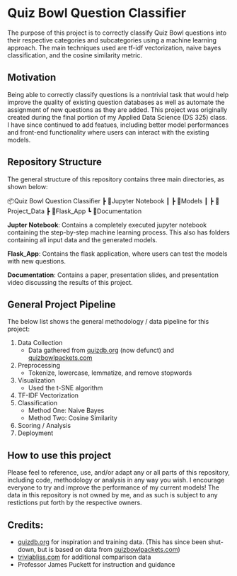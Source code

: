 # Quiz Bowl Question Classifier

The purpose of this project is to correctly classify Quiz Bowl questions into their respective categories and subcategories using a machine learning approach. The main techniques used are tf-idf vectorization, naive bayes classification, and the cosine similarity metric. 

## Motivation
Being able to correctly classify questions is a nontrivial task that would help improve the quality of existing question databases as well as automate the assignment of new questions as they are added. This project was originally created during the final portion of my Applied Data Science (DS 325) class. I have since continued to add featues, including better model performances and front-end functionality where users can interact with the existing models. 

## Repository Structure

The general structure of this repository contains three main directories, as shown below:

📦Quiz Bowl Question Classifier
    ┣ 📂Jupyter Notebook
    ┃  ┣ 📂Models
    ┃  ┣ 📂Project_Data
    ┣ 📂Flask_App
    ┗ 📂Documentation

**Jupter Notebook**: Contains a completely executed jupyter notebook containing the step-by-step machine learning process. This also has folders containing all input data and the generated models.

**Flask_App**: Contains the flask application, where users can test the models with new questions.

**Documentation**: Contains a paper, presentation slides, and presentation video discussing the results of this project.

## General Project Pipeline 
The below list shows the general methodology / data pipeline for this project:

1. Data Collection
    - Data gathered from [quizdb.org](https://www.quizdb.org/) (now defunct) and [quizbowlpackets.com](https://quizbowlpackets.com/)
2. Preprocessing
    - Tokenize, lowercase, lemmatize, and remove stopwords
3. Visualization
    - Used the t-SNE algorithm
4. TF-IDF Vectorization
5. Classification
    - Method One: Naive Bayes
    - Method Two: Cosine Similarity
6. Scoring / Analysis
7. Deployment


## How to use this project
Please feel to reference, use, and/or adapt any or all parts of this repository, including code, methodology or analysis in any way you wish. I encourage everyone to try and improve the performance of my current models! The data in this repository is not owned by me, and as such is subject to any restictions put forth by the respective owners. 

## Credits:
* [quizdb.org](https://www.quizdb.org/) for inspiration and training data. (This has since been shut-down, but is based on data from [quizbowlpackets.com](https://quizbowlpackets.com/))
* [triviabliss.com](https://triviabliss.com/) for additional comparison data
* Professor James Puckett for instruction and guidance